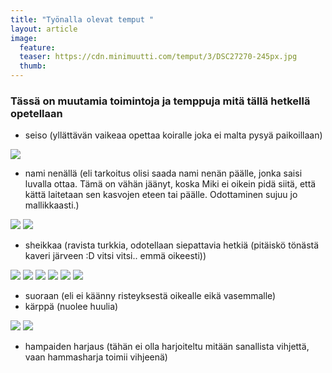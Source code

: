 ```yaml
---
title: "Työnalla olevat temput "
layout: article
image:
  feature:
  teaser: https://cdn.minimuutti.com/temput/3/DSC27270-245px.jpg
  thumb:
---
```


### Tässä on muutamia toimintoja ja temppuja mitä tällä hetkellä opetellaan

* seiso (yllättävän vaikeaa opettaa koiralle joka ei malta pysyä paikoillaan)

![](https://cdn.minimuutti.com/temput/3/DSC32837-245px.jpg)

* nami nenällä (eli tarkoitus olisi saada nami nenän päälle, jonka saisi luvalla ottaa. Tämä on vähän jäänyt, koska Miki ei oikein pidä siitä, että kättä laitetaan sen kasvojen eteen tai päälle. Odottaminen sujuu jo mallikkaasti.)

![](https://cdn.minimuutti.com/temput/3/DSC32590-245px.jpg)
![](https://cdn.minimuutti.com/temput/3/DSC29355-245px.jpg)

* sheikkaa (ravista turkkia, odotellaan siepattavia hetkiä (pitäiskö tönästä kaveri järveen :D vitsi vitsi.. emmä oikeesti))

![](https://cdn.minimuutti.com/temput/3/IMG26067-245px.jpg)
![](https://cdn.minimuutti.com/temput/3/IMG_1432-245px.jpg)
![](https://cdn.minimuutti.com/temput/3/IMG22497-245px.jpg)
![](https://cdn.minimuutti.com/temput/3/DSC12608-245px.jpg)
![](https://cdn.minimuutti.com/temput/3/IMG24175-245px.jpg)
![](https://cdn.minimuutti.com/temput/3/DSC05677-245px.jpg)

* suoraan (eli ei käänny risteyksestä oikealle eikä vasemmalle)
* kärppä (nuolee huulia)

![](https://cdn.minimuutti.com/temput/3/DSC26703-245px.jpg)
![](https://cdn.minimuutti.com/temput/3/k%C3%A4rpp%C3%A4-245px.jpg)

* hampaiden harjaus (tähän ei olla harjoiteltu mitään sanallista vihjettä, vaan hammasharja toimii vihjeenä)
